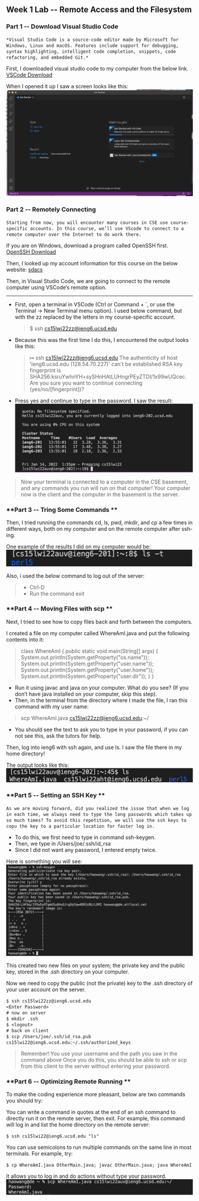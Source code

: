 ## **Week 1 Lab -- Remote Access and the Filesystem**

### **Part 1 -- Download Visual Studio Code**

```
*Visual Studio Code is a source-code editor made by Microsoft for Windows, Linux and macOS. Features include support for debugging, syntax highlighting, intelligent code completion, snippets, code refactoring, and embedded Git.*
```

First, I downloaded visual studio code to my computer from the below link.
[VSCode Download](https://code.visualstudio.com/download)

When I opened it up I saw a screen looks like this: 
![VScode](VScode.png)

### **Part 2 -- Remotely Connecting**
```
Starting from now, you will encounter many courses in CSE use course-specific accounts. In this course, we’ll use VScode to connect to a remote computer over the Internet to do work there.
```

If you are on Windows, download a program called OpenSSH first. [OpenSSH Download](https://www.openssh.com)

Then, I looked up my account information for this course on the below website: 
[sdacs](https://sdacs.ucsd.edu/~icc/index.php)

Then, in Visual Studio Code, we are going to connect to the remote computer using VSCode’s remote option.

---

* First, open a terminal in VSCode (Ctrl or Command + `, or use the Terminal → New Terminal menu option). I used below command, but with the zz replaced by the letters in my course-specific account.
   > $ ssh cs15lwi22zz@ieng6.ucsd.edu

* Because this was the first time I do this, I encountered the output looks like this: 
  > ⤇ ssh cs15lwi22zz@ieng6.ucsd.edu The authenticity of host 'ieng6.ucsd.edu (128.54.70.227)' can't be established RSA key fingerprint is SHA256:ksruYwhnYH+sySHnHAtLUHngrPEyZTDl/1x99wUQcec. Are you sure you want to continue connecting (yes/no/[fingerprint])? 

* Press yes and continue to type in the password. I saw the result:
![sshlogin](2sshlogin.png)
 
>Now your terminal is connected to a computer in the CSE basement, and any commands you run will run on that computer! Your computer now is the client and the computer in the basement is the server.

### **Part 3 -- Tring Some Commands **

Then, I tried running the commands cd, ls, pwd, mkdir, and cp a few times in different ways, both on my computer and on the remote computer after ssh-ing. 

One example of the results I did on my computer would be: 
![Example Commands](3exampleCommand.png)

Also, i used the below command to log out of the server: 
> * Ctrl-D
> * Run the command exit

### **Part 4 -- Moving Files with scp **

Next, I tried to see how to copy files back and forth between the computers. 

I created a file on my computer called WhereAmI.java and put the following contents into it:

> class WhereAmI {
  public static void main(String[] args) {
    System.out.println(System.getProperty("os.name"));
    System.out.println(System.getProperty("user.name"));
    System.out.println(System.getProperty("user.home"));
    System.out.println(System.getProperty("user.dir"));
  }
}

* Run it using javac and java on your computer. What do you see? (If you don’t have java installed on your computer, skip this step).
* Then, in the terminal from the directory where I made the file, I ran this command with my user name:
> scp WhereAmI.java cs15lwi22zz@ieng6.ucsd.edu:~/
* You should see the text to ask you to type in your password, if you can not see this, ask the tutors for help.

Then, log into ieng6 with ssh again, and use ls. I saw the file there in my home directory! 

The output looks like this: 
![Result](4file.png)

### **Part 5 -- Setting an SSH Key **

```
As we are moving forward, did you realized the issue that when we log in each time, we always need to type the long passwords which takes up so much times? To avoid this repetition, we will use the ssh keys to copu the key to a particular location for faster log in. 
```
* To do this, we first need to type in command ssh-keygen. 
* Then, we type in /Users/joe/.ssh/id_rsa
* Since I did not want any password, I entered empty twice. 

Here is something you will see: 
![SSHkey](5Key.png)

This created two new files on your system; the private key and the public key, stored in the .ssh directory on your computer.

Now we need to copy the public (not the private) key to the .ssh directory of your user account on the server.

```
$ ssh cs15lwi22zz@ieng6.ucsd.edu
<Enter Password>
# now on server
$ mkdir .ssh
$ <logout>
# back on client
$ scp /Users/joe/.ssh/id_rsa.pub cs15lwi22@ieng6.ucsd.edu:~/.ssh/authorized_keys
```
>Remember!:You use your username and the path you saw in the command above
Once you do this, you should be able to ssh or scp from this client to the server without entering your password.

### **Part 6 -- Optimizing Remote Running **

To make the coding experience more pleasant, below are two commands you should try: 

You can write a command in quotes at the end of an ssh command to directly run it on the remote server, then exit. For example, this command will log in and list the home directory on the remote server:
```
$ ssh cs15lwi22@ieng6.ucsd.edu "ls"
```
You can use semicolons to run multiple commands on the same line in most terminals. For example, try:
```
$ cp WhereAmI.java OtherMain.java; javac OtherMain.java; java WhereAmI
```

It allows you to log in and do actions without type your password. 
![result](6WhereAmI.png)
